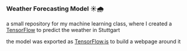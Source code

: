 ### Weather Forecasting Model ☀️🌧️

a small repository for my machine learning class, where I created a [TensorFlow](https://www.tensorflow.org/) to predict the weather in Stuttgart

the model was exported as [TensorFlow.js](https://www.tensorflow.org/js) to build a webpage around it
